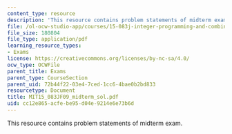 ```yaml
---
content_type: resource
description: 'This resource contains problem statements of midterm exam. '
file: /ol-ocw-studio-app/courses/15-083j-integer-programming-and-combinatorial-optimization-fall-2009/cc12e865acfebe95d04e9214e6e73b6d_MIT15_083JF09_midterm_sol.pdf
file_size: 180804
file_type: application/pdf
learning_resource_types:
- Exams
license: https://creativecommons.org/licenses/by-nc-sa/4.0/
ocw_type: OCWFile
parent_title: Exams
parent_type: CourseSection
parent_uid: 72b44f22-03e4-7ced-1cc6-4bae0b2bd833
resourcetype: Document
title: MIT15_083JF09_midterm_sol.pdf
uid: cc12e865-acfe-be95-d04e-9214e6e73b6d
---
```

This resource contains problem statements of midterm exam. 